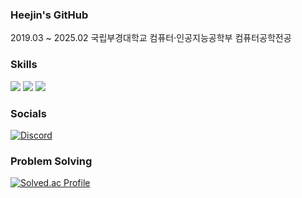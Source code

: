 ### Heejin's GitHub

2019.03 ~ 2025.02 국립부경대학교 컴퓨터·인공지능공학부 컴퓨터공학전공

### Skills
<p>
  <img src="https://img.shields.io/badge/C++-00599C?style=for-the-badge&logo=C%2B%2B&logoColor=white">
  <img src="https://img.shields.io/badge/C%23-512BD4?style=for-the-badge&logo=Csharp&logoColor=white">
  <img src="https://img.shields.io/badge/Unity-000000?style=for-the-badge&logo=Unity&logoColor=white">
</p>
  
### Socials
[![Discord](https://img.shields.io/badge/Discord-5865F2?style=for-the-badge&logo=discord&logoColor=white)](https://discordapp.com/users/352857485104775179)
  
### Problem Solving
[![Solved.ac Profile](http://mazassumnida.wtf/api/mini/generate_badge?boj=hjlee6824)](https://solved.ac/profile/hjlee6824)
